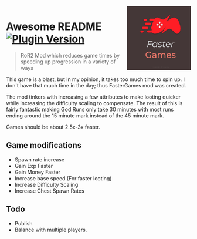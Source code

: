 <img src="icon.png" align="right" height="175px" width="175px" />

# Awesome README  [![Plugin Version](https://img.shields.io/github/v/release/GrahamMThomas/RoR2_Faster-Games?label=plugin-version)](https://github.com/GrahamMThomas/RoR2_Faster-Games/releases)
> RoR2 Mod which reduces game times by speeding up progression in a variety of ways

This game is a blast, but in my opinion, it takes too much time to spin up. I don't have that much time in the day; thus FasterGames mod was created.

The mod tinkers with increasing a few attributes to make looting quicker while increasing the difficulty scaling to compensate. The result of this is fairly fantastic making God Runs only take 30 minutes with most runs ending around the 15 minute mark instead of the 45 minute mark.

Games should be about 2.5x-3x faster.


## Game modifications
- Spawn rate increase
- Gain Exp Faster
- Gain Money Faster
- Increase base speed (For faster looting)
- Increase Difficulty Scaling
- Increase Chest Spawn Rates

## Todo
- Publish
- Balance with multiple players.